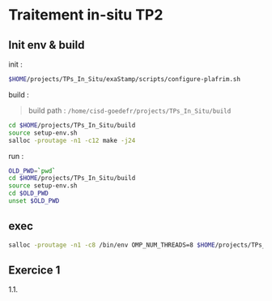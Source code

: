 # Traitement in-situ TP2

## Init env & build

init :

```bash
$HOME/projects/TPs_In_Situ/exaStamp/scripts/configure-plafrim.sh
```

build :
> build path : `/home/cisd-goedefr/projects/TPs_In_Situ/build`

```bash
cd $HOME/projects/TPs_In_Situ/build
source setup-env.sh
salloc -proutage -n1 -c12 make -j24
```

run :

```bash
OLD_PWD=`pwd`
cd $HOME/projects/TPs_In_Situ/build
source setup-env.sh
cd $OLD_PWD
unset $OLD_PWD
```

## exec

```bash
salloc -proutage -n1 -c8 /bin/env OMP_NUM_THREADS=8 $HOME/projects/TPs_In_Situ/build/xstampv2 tutorial_insitu_histo2_par_freq.msp --profiling-vite traceHisto4.vite
```

## Exercice 1

1.1. 
